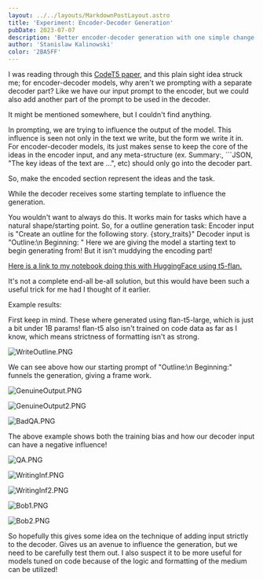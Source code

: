 ```yaml
---
layout: ../../layouts/MarkdownPostLayout.astro
title: 'Experiment: Encoder-Decoder Generation'
pubDate: 2023-07-07
description: 'Better encoder-decoder generation with one simple change'
author: 'Stanislaw Kalinowski'
color: '2BA5FF'
---
```

I was reading through this [CodeT5 paper](https://github.com/salesforce/CodeT5), and this plain sight idea struck me; for encoder-decoder models, why aren't we prompting with a separate decoder part? Like we have our input prompt to the encoder, but we could also add another part of the prompt to be used in the decoder.

It might be mentioned somewhere, but I couldn't find anything.

In prompting, we are trying to influence the output of the model. This influence is seen not only in the text we write, but the form we write it in. For encoder-decoder models, its just makes sense to keep the core of the ideas in the encoder input, and any meta-structure (ex. Summary:, ```JSON, "The key ideas of the text are ...", etc) should only go into the decoder part. 

So, make the encoded section represent the ideas and the task. 

While the decoder receives some starting template to influence the generation.

You wouldn't want to always do this. It works main for tasks which have a natural shape/starting point. So, for a outline generation task:
Encoder input is "Create an outline for the following story. {story_traits}"
Decoder input is "Outline:\n Beginning: "
Here we are giving the model a starting text to begin generating from! But it isn't muddying the encoding part!

[Here is a link to my notebook doing this with HuggingFace using t5-flan.](https://github.com/STKalinowski/EncoderDecoderModelBetterGen)

It's not a complete end-all be-all solution, but this would have been such a useful trick for me had I thought of it earlier.

Example results:

First keep in mind. These where generated using flan-t5-large, which is just a bit under 1B params! flan-t5 also isn't trained on code data as far as I know, which means strictness of formatting isn't as strong.

![WriteOutline.PNG](/images/EncoderDecoder/WriteOutline.png)

We can see above how our starting prompt of "Outline:\n Beginning:" funnels the generation, giving a frame work.

![GenuineOutput.PNG](/images/EncoderDecoder/GenuineOutput.png)

![GenuineOutput2.PNG](/images/EncoderDecoder/GenuineOutput2.png)

![BadQA.PNG](/images/EncoderDecoder/BadQA.png)

The above example shows both the training bias and how our decoder input can have a negative influence!

![QA.PNG](/images/EncoderDecoder/QA.png)

![WritingInf.PNG](/images/EncoderDecoder/WritingInf.png)

![WritingInf2.PNG](/images/EncoderDecoder/WritingInf2.png)

![Bob1.PNG](/images/EncoderDecoder/Bob1.png)

![Bob2.PNG](/images/EncoderDecoder/Bob2.png)

So hopefully this gives some idea on the technique of adding input strictly to the decoder. Gives us an avenue to influence the generation, but we need to be carefully test them out. I also suspect it to be more useful for models tuned on code because of the logic and formatting of the medium can be utilized!